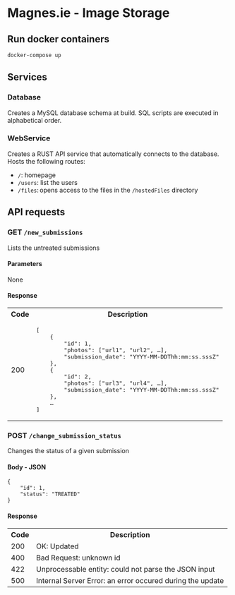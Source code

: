 # Magnes.ie - Image Storage

## Run docker containers
```sh
docker-compose up
```

## Services

### Database

Creates a MySQL database schema at build. SQL scripts are executed in alphabetical order.

### WebService

Creates a RUST API service that automatically connects to the database. Hosts the following routes:

- `/`: homepage
- `/users`: list the users
- `/files`: opens access to the files in the `/hostedFiles` directory

## API requests

### GET `/new_submissions`

Lists the untreated submissions

#### Parameters

None

#### Response

<table>
<tr>
    <th>Code</th>
    <th>Description</th>
</tr>
<tr>
    <td>200</td>
    <td>
        <pre>
[
    {
        "id": 1, 
        "photos": ["url1", "url2", …],
        "submission_date": "YYYY-MM-DDThh:mm:ss.sssZ"
    },
    {
        "id": 2, 
        "photos": ["url3", "url4", …],
        "submission_date": "YYYY-MM-DDThh:mm:ss.sssZ"
    },
    …
]</pre>
    </td>
</tr>
</table>

### POST `/change_submission_status`

Changes the status of a given submission

#### Body - JSON

```
{
    "id": 1,
    "status": "TREATED"
}
```

#### Response

<table>
<tr>
    <th>Code</th>
    <th>Description</th>
</tr>
<tr>
    <td>200</td>
    <td>OK: Updated</td>
</tr>
<tr>
    <td>400</td>
    <td>Bad Request: unknown id</td>
</tr>
<tr>
    <td>422</td>
    <td>Unprocessable entity: could not parse the JSON input</td>
</tr>
<tr>
    <td>500</td>
    <td>Internal Server Error: an error occured during the update</td>
</tr>
</table>

